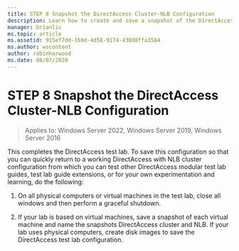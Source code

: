 ```yaml
---
title: STEP 8 Snapshot the DirectAccess Cluster-NLB Configuration
description: Learn how to create and save a snapshot of the DirectAccess Cluster-NLB configuration test lab.
manager: brianlic
ms.topic: article
ms.assetid: 915ef7dd-169d-4d58-9174-438d8ffa3584
ms.author: wscontent
author: robinharwood
ms.date: 08/07/2020
---
```

# STEP 8 Snapshot the DirectAccess Cluster-NLB Configuration

>Applies to: Windows Server 2022, Windows Server 2019, Windows Server 2016

This completes the DirectAccess test lab. To save this configuration so that you can quickly return to a working DirectAccess with NLB cluster configuration from which you can test other DirectAccess modular test lab guides, test lab guide extensions, or for your own experimentation and learning, do the following:

1.  On all physical computers or virtual machines in the test lab, close all windows and then perform a graceful shutdown.

2.  If your lab is based on virtual machines, save a snapshot of each virtual machine and name the snapshots DirectAccess cluster and NLB. If your lab uses physical computers, create disk images to save the DirectAccess test lab configuration.
